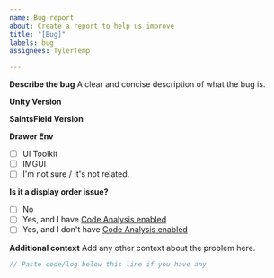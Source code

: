 ```yaml
---
name: Bug report
about: Create a report to help us improve
title: "[Bug]"
labels: bug
assignees: TylerTemp

---
```


**Describe the bug**
A clear and concise description of what the bug is.

**Unity Version**

**SaintsField Version**

**Drawer Env**

- [ ] UI Toolkit
- [ ] IMGUI
- [ ] I'm not sure / It's not related.

**Is it a display order issue?**

- [ ] No
- [ ] Yes, and I have [Code Analysis enabled](https://saintsfield.comes.today/layout-system/setup)
- [ ] Yes, and I don't have [Code Analysis enabled](https://saintsfield.comes.today/layout-system/setup)

**Additional context**
Add any other context about the problem here.

```csharp
// Paste code/log below this line if you have any

```